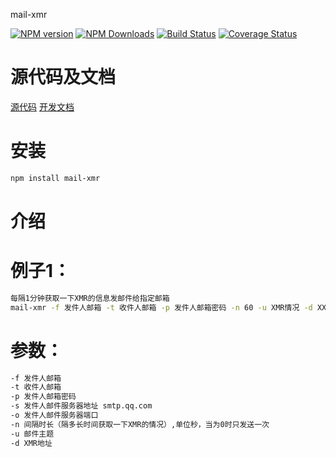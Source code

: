 mail-xmr


[![NPM version][npm-image]][npm-url]
[![NPM Downloads][downloads-image]][npm-url]
[![Build Status](https://travis-ci.org/heifade/mail-xmr.svg?branch=master)](https://travis-ci.org/heifade/mail-xmr)
[![Coverage Status](https://coveralls.io/repos/github/heifade/mail-xmr/badge.svg?branch=master)](https://coveralls.io/github/heifade/mail-xmr?branch=master)

[npm-image]: https://img.shields.io/npm/v/mail-xmr.svg?style=flat-square
[npm-url]: https://npmjs.org/package/mail-xmr
[downloads-image]: https://img.shields.io/npm/dm/mail-xmr.svg

# 源代码及文档
[源代码](https://github.com/heifade/mail-xmr)
[开发文档](https://heifade.github.io/mail-xmr/)

# 安装
```bash
npm install mail-xmr
```

# 介绍


# 例子1：
```bash
每隔1分钟获取一下XMR的信息发邮件给指定邮箱
mail-xmr -f 发件人邮箱 -t 收件人邮箱 -p 发件人邮箱密码 -n 60 -u XMR情况 -d XXXXXXXXXXXXXXXXX
```

# 参数：
```bash
-f 发件人邮箱
-t 收件人邮箱
-p 发件人邮箱密码
-s 发件人邮件服务器地址 smtp.qq.com
-o 发件人邮件服务器端口
-n 间隔时长（隔多长时间获取一下XMR的情况）,单位秒，当为0时只发送一次
-u 邮件主题
-d XMR地址
```
